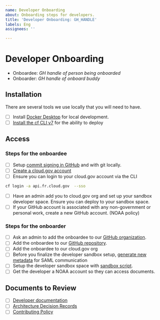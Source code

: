 ```yaml
---
name: Developer Onboarding
about: Onboarding steps for developers.
title: 'Developer Onboarding: GH_HANDLE'
labels: Eng
assignees: ''

---
```


# Developer Onboarding

- Onboardee: _GH handle of person being onboarded_
- Onboarder: _GH handle of onboard buddy_

## Installation

There are several tools we use locally that you will need to have.
- [ ] Install [Docker Desktop](https://www.docker.com/products/docker-desktop/) for local development.
- [ ] [Install the cf CLI v7](https://docs.cloudfoundry.org/cf-cli/install-go-cli.html#pkg-mac) for the ability to deploy

## Access

### Steps for the onboardee
- [ ] Setup [commit signing in GitHub](https://github.com/weather-gov/wather.gov/blob/main/docs/dev/git-signing.md) and with git locally.
- [ ] [Create a cloud.gov account](https://cloud.gov/docs/getting-started/accounts/)
- [ ] Ensure you can login to your cloud.gov account via the CLI
```bash
cf login -a api.fr.cloud.gov  --sso
```
- [ ] Have an admin add you to cloud.gov org and set up your sandbox developer space. Ensure you can deploy to your sandbox space.
- [ ] If your GitHub account is associated with any non-government or personal work, create a new GitHub account. (NOAA policy)

### Steps for the onboarder
- [ ] Ask an admin to add the onboardee to our [GitHub organization](https://github.com/orgs/weather-gov).
- [ ] Add the onboardee to our [GitHub repository](https://github.com/weather-gov/weather.gov).
- [ ] Add the onboardee to our cloud.gov org
- [ ] Before you finalize the developer sandbox setup, [generate new metadata](../../docs/dev/authentication.md) for SAML communication
- [ ] Setup the developer sandbox space with [sandbox script](./scripts/create_cloudgov_env.md).
- [ ] Get the developer a NOAA account so they can access documents.

## Documents to Review

- [ ] [Developer documentation](https://github.com/weather-gov/weather.gov/blob/main/docs/dev/index.md)
- [ ] [Architecture Decision Records](https://github.com/weather-gov/weather.gov/tree/main/docs/architecture/decisions)
- [ ] [Contributing Policy](https://github.com/weather-gov/weather.gov/tree/main/CONTRIBUTING.md)
